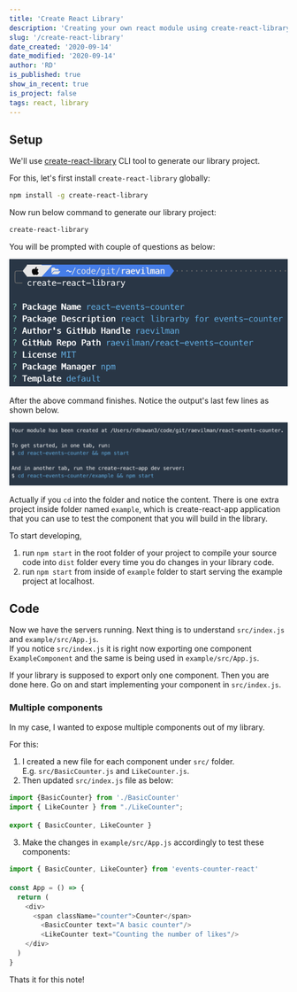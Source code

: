 ```yaml
---
title: 'Create React Library'
description: 'Creating your own react module using create-react-library'
slug: '/create-react-library'
date_created: '2020-09-14'
date_modified: '2020-09-14'
author: 'RD'
is_published: true
show_in_recent: true
is_project: false
tags: react, library
---
```

## Setup
We'll use [create-react-library](https://www.npmjs.com/package/create-react-library) CLI tool to generate our library project.  

For this, let's first install `create-react-library` globally:  

```sh
npm install -g create-react-library
```

Now run below command to generate our library project:  
```sh
create-react-library
```

You will be prompted with couple of questions as below:  

![create-react-library](./create-react-library.png)


After the above command finishes. Notice the output's last few lines as shown below.  

![create-react-library](./create-react-library-last.png)

Actually if you `cd` into the folder and notice the content. There is one extra project inside folder named `example`, which is create-react-app application that you can use to test the component that you will build in the library.

To start developing, 
1. run `npm start` in the root folder of your project to compile your source code into `dist` folder every time you do changes in your library code.  
2. run `npm start` from inside of `example` folder to start serving the example project at localhost.  

## Code
Now we have the servers running. Next thing is to understand `src/index.js` and `example/src/App.js`.  
If you notice `src/index.js` it is right now exporting one component `ExampleComponent` and the same is being used in `example/src/App.js`.

If your library is supposed to export only one component. Then you are done here. Go on and start implementing your component in `src/index.js`.

### Multiple components
In my case, I wanted to expose multiple components out of my library.  

For this:  

1. I created a new file for each component under `src/` folder.  
E.g. `src/BasicCounter.js` and `LikeCounter.js`.
2. Then updated `src/index.js` file as below: 

```js
import {BasicCounter} from './BasicCounter'
import { LikeCounter } from "./LikeCounter";

export { BasicCounter, LikeCounter }
```
3. Make the changes in `example/src/App.js` accordingly to test these components: 
```js
import { BasicCounter, LikeCounter} from 'events-counter-react'

const App = () => {
  return (
    <div>
      <span className="counter">Counter</span>
        <BasicCounter text="A basic counter"/>
        <LikeCounter text="Counting the number of likes"/>
    </div>
  )
}
```

Thats it for this note!

